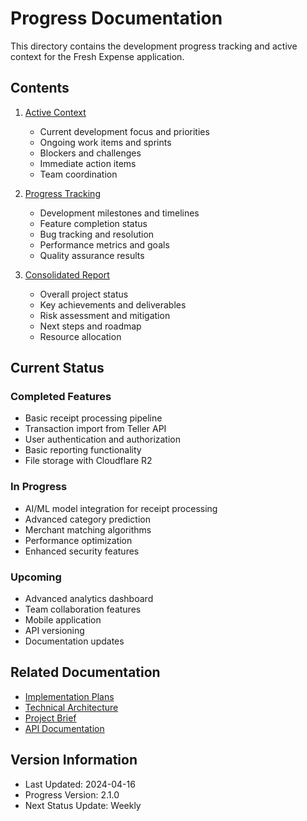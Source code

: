 # Progress Documentation

This directory contains the development progress tracking and active context for the Fresh Expense application.

## Contents

1. [Active Context](./active-context.md)

   - Current development focus and priorities
   - Ongoing work items and sprints
   - Blockers and challenges
   - Immediate action items
   - Team coordination

2. [Progress Tracking](./tracking.md)

   - Development milestones and timelines
   - Feature completion status
   - Bug tracking and resolution
   - Performance metrics and goals
   - Quality assurance results

3. [Consolidated Report](./consolidated-report.md)
   - Overall project status
   - Key achievements and deliverables
   - Risk assessment and mitigation
   - Next steps and roadmap
   - Resource allocation

## Current Status

### Completed Features

- Basic receipt processing pipeline
- Transaction import from Teller API
- User authentication and authorization
- Basic reporting functionality
- File storage with Cloudflare R2

### In Progress

- AI/ML model integration for receipt processing
- Advanced category prediction
- Merchant matching algorithms
- Performance optimization
- Enhanced security features

### Upcoming

- Advanced analytics dashboard
- Team collaboration features
- Mobile application
- API versioning
- Documentation updates

## Related Documentation

- [Implementation Plans](../implementation/README.md)
- [Technical Architecture](../architecture/README.md)
- [Project Brief](../reference/project-brief.md)
- [API Documentation](../reference/api.md)

## Version Information

- Last Updated: 2024-04-16
- Progress Version: 2.1.0
- Next Status Update: Weekly
